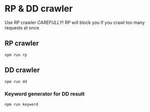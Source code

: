 # RP & DD crawler

Use RP crawler *CAREFULLY*! RP will block you if you crawl too many requests
at once

## RP crawler

    npm run rp

## DD crawler

    npm run dd

### Keyword generator for DD result

    npm run keyword
